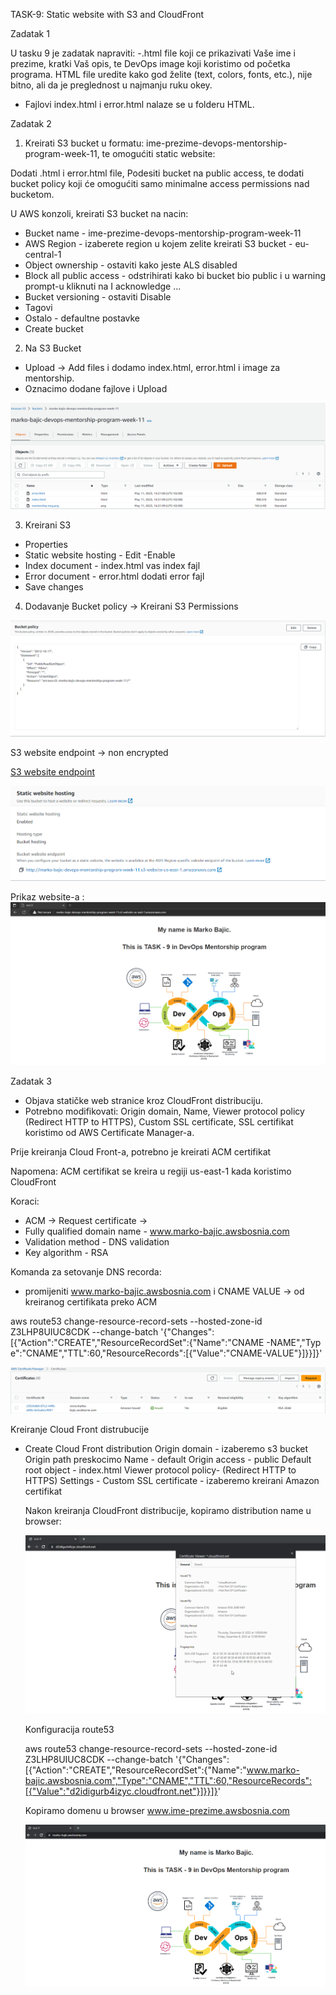 TASK-9: Static website with S3 and CloudFront

Zadatak 1

U tasku 9 je zadatak napraviti:
-.html file koji ce prikazivati Vaše ime i prezime, kratki Vaš opis, te DevOps image koji koristimo od početka programa. HTML file uredite kako god želite (text, colors, fonts, etc.), nije bitno, ali da je preglednost u najmanju ruku okey.


- Fajlovi index.html i error.html nalaze se u folderu HTML.


Zadatak 2

1. Kreirati S3 bucket u formatu: ime-prezime-devops-mentorship-program-week-11, te omogućiti static website:

Dodati .html i error.html file, Podesiti bucket na public access, te dodati bucket policy koji će omogućiti samo minimalne access permissions nad bucketom.

U AWS konzoli, kreirati S3 bucket na nacin:

- Bucket name - ime-prezime-devops-mentorship-program-week-11
- AWS Region - izaberete region u kojem zelite kreirati S3 bucket - eu-central-1
- Object ownership - ostaviti kako jeste ALS disabled
- Block all public access - odstrihirati kako bi bucket bio public i u warning prompt-u kliknuti na I acknowledge ...
- Bucket versioning - ostaviti Disable
- Tagovi
- Ostalo - defaultne postavke
- Create bucket

2. Na S3 Bucket

- Upload -> Add files i dodamo index.html, error.html i image za mentorship.
- Oznacimo dodane fajlove i Upload

![s3_bucket](Screenshots/s3_bucket.png)

3. Kreirani S3 

- Properties 
- Static website hosting - Edit -Enable
- Index document - index.html vas index fajl
- Error document - error.html dodati error fajl
- Save changes

4. Dodavanje Bucket policy -> Kreirani S3 Permissions

![s3_bucket](Screenshots/s3_bucket_policy.png)

S3 website endpoint -> non encrypted

[S3 website endpoint](http://marko-bajic-devops-mentorship-program-week-11.s3-website-us-east-1.amazonaws.com/)

![s3_bucket_non_encrypted](Screenshots/S3_bucket_endpoint_non_encrypted.png)

Prikaz website-a :
![s3_website](Screenshots/Prikaz_website_s3.png)


Zadatak 3


- Objava statičke web stranice kroz CloudFront distribuciju.
- Potrebno modifikovati:
    Origin domain, 
    Name, 
    Viewer protocol policy (Redirect HTTP to HTTPS), 
    Custom SSL certificate, 
    SSL certifikat koristimo od AWS Certificate Manager-a.

Prije kreiranja Cloud Front-a, potrebno je kreirati ACM certifikat

Napomena: ACM certifikat se kreira u regiji us-east-1 kada koristimo CloudFront

Koraci:

- ACM -> Request certificate ->
- Fully qualified domain name - www.marko-bajic.awsbosnia.com
- Validation method - DNS validation
- Key algorithm - RSA

Komanda za setovanje DNS recorda:

- promijeniti www.marko-bajic.awsbosnia.com i CNAME VALUE -> od kreiranog certifikata preko ACM

aws route53 change-resource-record-sets --hosted-zone-id Z3LHP8UIUC8CDK --change-batch '{"Changes":[{"Action":"CREATE","ResourceRecordSet":{"Name":"CNAME -NAME","Typ
e":"CNAME","TTL":60,"ResourceRecords":[{"Value":"CNAME-VALUE"}]}}]}'

![amazon_issued_cert](Screenshots/AWS_Certificate_Manager_cert.png)

Kreiranje Cloud Front distrubucije

- Create Cloud Front distribution
    Origin domain - izaberemo s3 bucket
    Origin path preskocimo
    Name - default
    Origin access - public
    Default root object - index.html
    Viewer protocol policy- (Redirect HTTP to HTTPS)
    Settings - Custom SSL certificate - izaberemo kreirani Amazon certifikat


    Nakon kreiranja CloudFront distribucije, kopiramo distribution name u browser:

    ![CloudFront_distribution_name](Screenshots/distribution_domain_name_cert_preview.png)

    Konfiguracija route53

    aws route53 change-resource-record-sets --hosted-zone-id Z3LHP8UIUC8CDK --change-batch '{"Changes":[{"Action":"CREATE","ResourceRecordSet":{"Name":"www.marko-bajic.awsbosnia.com","Type":"CNAME","TTL":60,"ResourceRecords":[{"Value":"d2idigurb4izyc.cloudfront.net"}]}}]}' 

    Kopiramo domenu u browser www.ime-prezime.awsbosnia.com

    ![s3_encrypted_website](Screenshots/s3_encrypted_website.png)

    

